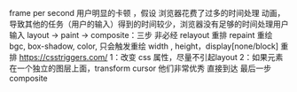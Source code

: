 frame per second
用户明显的卡顿 ，假设 浏览器花费了过多的时间处理 动画，导致其他的任务（用户的输入）得到的时间较少，浏览器没有足够的时间处理用户输入
layout -> paint -> composite：三步 非必经
relayout 重排  repaint 重绘
bgc, box-shadow, color, 只会触发重绘
width , height，display[none/block]  重排
https://csstriggers.com/
1：改变 css 属性，尽量不引起layout
2：如果元素在一个独立的图层上面，transform cursor 他们非常优秀 直接到达 最后一步composite